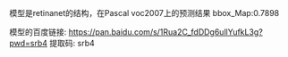 模型是retinanet的结构，在Pascal voc2007上的预测结果 bbox_Map:0.7898  

模型的百度链接: https://pan.baidu.com/s/1Rua2C_fdDDg6ullYufkL3g?pwd=srb4 提取码: srb4 
